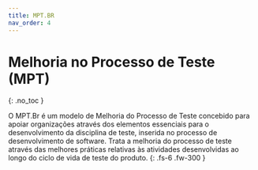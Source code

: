 ```yaml
---
title: MPT.BR
nav_order: 4
---
```


# Melhoria no Processo de Teste (MPT)
{: .no_toc }

O MPT.Br é um modelo de Melhoria do Processo de Teste concebido para apoiar organizações através dos elementos essenciais para o desenvolvimento da disciplina de teste, inserida no processo de desenvolvimento de software. Trata a melhoria do processo de teste através das melhores práticas relativas às atividades desenvolvidas ao longo do ciclo de vida de teste do produto.
{: .fs-6 .fw-300 }

